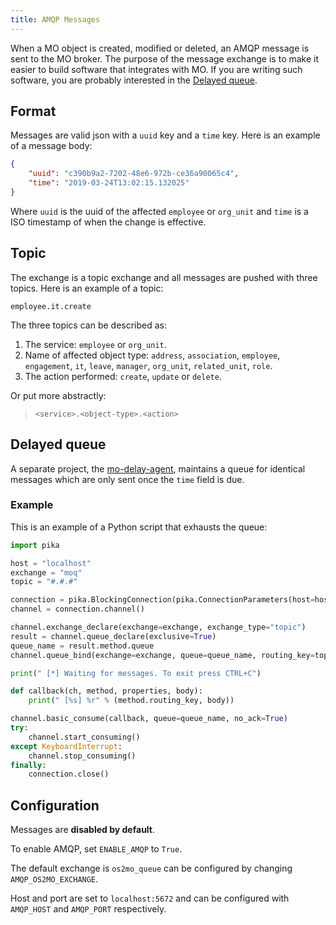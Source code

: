 ```yaml
---
title: AMQP Messages
---
```


When a MO object is created, modified or deleted, an AMQP message is
sent to the MO broker. The purpose of the message exchange is to make it
easier to build software that integrates with MO. If you are writing
such software, you are probably interested in the [Delayed
queue](#delayed-queue).

## Format


Messages are valid json with a `uuid` key and a `time` key. Here is an
example of a message body:

```json 
{
    "uuid": "c390b9a2-7202-48e6-972b-ce36a90065c4", 
    "time": "2019-03-24T13:02:15.132025"
}
```

Where `uuid` is the uuid of the affected `employee` or `org_unit` and
`time` is a ISO timestamp of when the change is effective.

## Topic


The exchange is a topic exchange and all messages are pushed with three
topics. Here is an example of a topic:

`employee.it.create`

The three topics can be described as:

1.  The service: `employee` or `org_unit`.
2.  Name of affected object type: `address`, `association`,
     `employee`, `engagement`, `it`, `leave`, `manager`, `org_unit`,
     `related_unit`, `role`.
3.  The action performed: `create`, `update` or `delete`.

Or put more abstractly:

> `<service>.<object-type>.<action>`

## Delayed queue


A separate project, the
[mo-delay-agent](https://gitlab.magenta.dk/lora/mo-delay-agent/),
maintains a queue for identical messages which are only sent once the
`time` field is due.

### Example


This is an example of a Python script that exhausts the queue:

```python
import pika

host = "localhost"
exchange = "moq"
topic = "#.#.#"

connection = pika.BlockingConnection(pika.ConnectionParameters(host=host))
channel = connection.channel()

channel.exchange_declare(exchange=exchange, exchange_type="topic")
result = channel.queue_declare(exclusive=True)
queue_name = result.method.queue
channel.queue_bind(exchange=exchange, queue=queue_name, routing_key=topic)

print(" [*] Waiting for messages. To exit press CTRL+C")

def callback(ch, method, properties, body):
    print(" [%s] %r" % (method.routing_key, body))

channel.basic_consume(callback, queue=queue_name, no_ack=True)
try:
    channel.start_consuming()
except KeyboardInterrupt:
    channel.stop_consuming()
finally:
    connection.close()
```

## Configuration

Messages are **disabled by default**.

To enable AMQP, set `ENABLE_AMQP` to `True`.

The default exchange is `os2mo_queue` can be configured by changing
`AMQP_OS2MO_EXCHANGE`.

Host and port are set to `localhost:5672` and can be configured with
`AMQP_HOST` and `AMQP_PORT` respectively.
